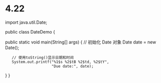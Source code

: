 # 4.22
import java.util.Date;
  
public class DateDemo {
 
   public static void main(String[] args) {
       // 初始化 Date 对象
       Date date = new Date();
        
       // 使用toString()显示日期和时间
       System.out.printf("%1$s %2$tB %2$td, %2$tY", 
                         "Due date:", date);
   }
}
